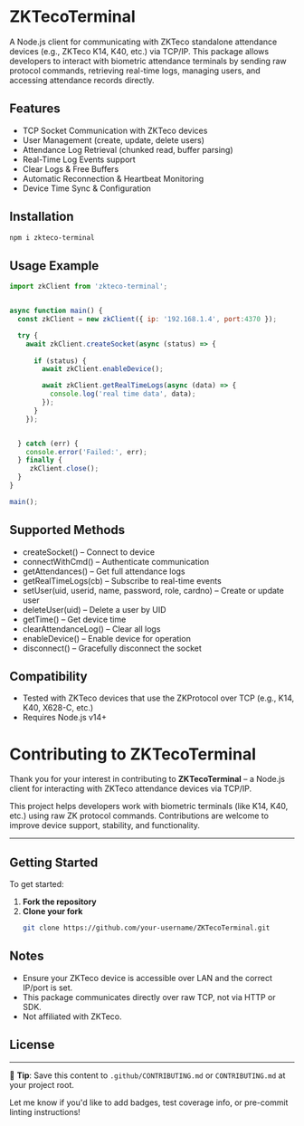 
ZKTecoTerminal
==============

A Node.js client for communicating with ZKTeco standalone attendance devices (e.g., ZKTeco K14, K40, etc.) via TCP/IP.
This package allows developers to interact with biometric attendance terminals by sending raw protocol commands,
retrieving real-time logs, managing users, and accessing attendance records directly.

Features
--------

- TCP Socket Communication with ZKTeco devices
- User Management (create, update, delete users)
- Attendance Log Retrieval (chunked read, buffer parsing)
- Real-Time Log Events support
- Clear Logs & Free Buffers
- Automatic Reconnection & Heartbeat Monitoring
- Device Time Sync & Configuration

Installation
------------

```bash
npm i zkteco-terminal
```

Usage Example
-------------

```js
import zkClient from 'zkteco-terminal';


async function main() {
  const zkClient = new zkClient({ ip: '192.168.1.4', port:4370 });

  try {
    await zkClient.createSocket(async (status) => {
     
      if (status) {
        await zkClient.enableDevice();

        await zkClient.getRealTimeLogs(async (data) => {
          console.log('real time data', data);
        });
      }
    });


  } catch (err) {
    console.error('Failed:', err);
  } finally {
     zkClient.close();
  }
}

main();
```

Supported Methods
-----------------

- createSocket() – Connect to device
- connectWithCmd() – Authenticate communication
- getAttendances() – Get full attendance logs
- getRealTimeLogs(cb) – Subscribe to real-time events
- setUser(uid, userid, name, password, role, cardno) – Create or update user
- deleteUser(uid) – Delete a user by UID
- getTime() – Get device time
- clearAttendanceLog() – Clear all logs
- enableDevice() – Enable device for operation
- disconnect() – Gracefully disconnect the socket

Compatibility
-------------

- Tested with ZKTeco devices that use the ZKProtocol over TCP (e.g., K14, K40, X628-C, etc.)
- Requires Node.js v14+


# Contributing to ZKTecoTerminal

Thank you for your interest in contributing to **ZKTecoTerminal** – a Node.js client for interacting with ZKTeco attendance devices via TCP/IP.

This project helps developers work with biometric terminals (like K14, K40, etc.) using raw ZK protocol commands. Contributions are welcome to improve device support, stability, and functionality.

---

## Getting Started

To get started:

1. **Fork the repository**
2. **Clone your fork**  
   ```bash
   git clone https://github.com/your-username/ZKTecoTerminal.git


Notes
-----

- Ensure your ZKTeco device is accessible over LAN and the correct IP/port is set.
- This package communicates directly over raw TCP, not via HTTP or SDK.
- Not affiliated with ZKTeco.

License
-------


---

📌 **Tip**: Save this content to `.github/CONTRIBUTING.md` or `CONTRIBUTING.md` at your project root.

Let me know if you'd like to add badges, test coverage info, or pre-commit linting instructions!
